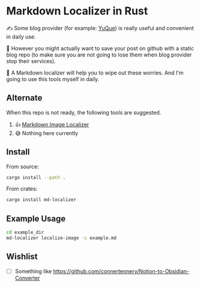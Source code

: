 # Markdown Localizer in Rust 

✍️ Some blog provider (for example: [YuQue](https://www.yuque.com/)) is really useful and convenient in daily use.

🤔 However you might actually want to save your post on github with a static blog repo
(to make sure you are not going to lose them when blog provider stop their services).

🥰 A Markdown localizer will help you to wipe out these worries. And I'm going to use this tools myself in daily.

## Alternate

When this repo is not ready, the following tools are suggested. 
1. 👍 [Markdown Image Localizer](https://github.com/TenviLi/markdown-image-localizer)
2. 😅 Nothing here currently

## Install

From source:
```sh
cargo install --path .
```

From crates:
```sh
cargo install md-localizer
```

## Example Usage

```sh
cd example_dir
md-localizer localize-image -s example.md
```
## Wishlist

- [ ] Something like https://github.com/connertennery/Notion-to-Obsidian-Converter
